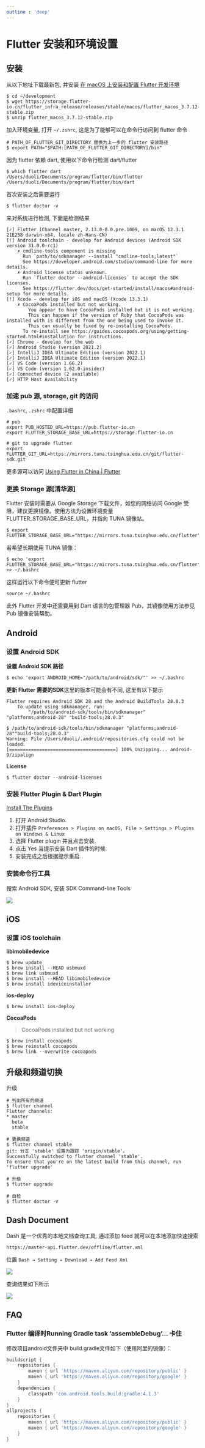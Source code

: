 ```yaml
---
outline : 'deep'
---
```


# Flutter 安装和环境设置

## 安装

从以下地址下载最新包, 并安装 [在 macOS 上安装和配置 Flutter 开发环境](https://flutter.cn/docs/get-started/install/macos)

```
$ cd ~/development
$ wget https://storage.flutter-io.cn/flutter_infra_release/releases/stable/macos/flutter_macos_3.7.12-stable.zip
$ unzip flutter_macos_3.7.12-stable.zip
```

加入环境变量, 打开 `~/.zshrc`, 这是为了能够可以在命令行访问到 flutter 命令

```
# PATH_OF_FLUTTER_GIT_DIRECTORY 替换为上一步的 flutter 安装路径
$ export PATH="$PATH:[PATH_OF_FLUTTER_GIT_DIRECTORY]/bin"
```

因为 flutter 依赖 dart, 使用以下命令行检测 dart/flutter

```
$ which flutter dart
/Users/duoli/Documents/program/flutter/bin/flutter
/Users/duoli/Documents/program/flutter/bin/dart
```

首次安装之后需要运行

```
$ flutter doctor -v
```

来对系统进行检测, 下面是检测结果

```
[✓] Flutter (Channel master, 2.13.0-0.0.pre.1009, on macOS 12.3.1 21E258 darwin-x64, locale zh-Hans-CN)
[!] Android toolchain - develop for Android devices (Android SDK version 31.0.0-rc1)
    ✗ cmdline-tools component is missing
      Run `path/to/sdkmanager --install "cmdline-tools;latest"`
      See https://developer.android.com/studio/command-line for more details.
    ✗ Android license status unknown.
      Run `flutter doctor --android-licenses` to accept the SDK licenses.
      See https://flutter.dev/docs/get-started/install/macos#android-setup for more details.
[!] Xcode - develop for iOS and macOS (Xcode 13.3.1)
    ✗ CocoaPods installed but not working.
        You appear to have CocoaPods installed but it is not working.
        This can happen if the version of Ruby that CocoaPods was installed with is different from the one being used to invoke it.
        This can usually be fixed by re-installing CocoaPods.
      To re-install see https://guides.cocoapods.org/using/getting-started.html#installation for instructions.
[✓] Chrome - develop for the web
[✓] Android Studio (version 2021.2)
[✓] IntelliJ IDEA Ultimate Edition (version 2022.1)
[✓] IntelliJ IDEA Ultimate Edition (version 2022.1)
[✓] VS Code (version 1.66.2)
[✓] VS Code (version 1.62.0-insider)
[✓] Connected device (2 available)
[✓] HTTP Host Availability
```

### 加速 pub 源, storage, git 的访问

`.bashrc`, `.zshrc` 中配置详细

```
# pub
export PUB_HOSTED_URL=https://pub.flutter-io.cn
export FLUTTER_STORAGE_BASE_URL=https://storage.flutter-io.cn

# git to upgrade flutter
export FLUTTER_GIT_URL=https://mirrors.tuna.tsinghua.edu.cn/git/flutter-sdk.git
```

更多源可以访问 [Using Flutter in China | Flutter](https://docs.flutter.dev/community/china)

### 更换 Storage 源[清华源]

Flutter 安装时需要从 Google Storage 下载文件，如您的网络访问 Google 受阻，建议更换镜像。使用方法为设置环境变量 FLUTTER_STORAGE_BASE_URL，并指向 TUNA 镜像站。

```
$ export FLUTTER_STORAGE_BASE_URL="https://mirrors.tuna.tsinghua.edu.cn/flutter"
```

若希望长期使用 TUNA 镜像：

```
$ echo 'export FLUTTER_STORAGE_BASE_URL="https://mirrors.tuna.tsinghua.edu.cn/flutter"' >> ~/.bashrc
```

这样运行以下命令便可更新 flutter

```
source ~/.bashrc
```

此外 Flutter 开发中还需要用到 Dart 语言的包管理器 Pub，其镜像使用方法参见Pub 镜像安装帮助。

## Android

### 设置 Android SDK

**设置 Android SDK 路径**

```
$ echo 'export ANDROID_HOME="/path/to/android/sdk/"' >> ~/.bashrc
```

**更新 Flutter 需要的SDK**这里的版本可能会有不同, 这里有以下提示

```
Flutter requires Android SDK 28 and the Android BuildTools 28.0.3
    To update using sdkmanager, run:
        "/path/to/android-sdk/tools/bin/sdkmanager" "platforms;android-28" "build-tools;28.0.3"
```

```
$ /path/to/android-sdk/tools/bin/sdkmanager "platforms;android-28""build-tools;28.0.3"
Warning: File /Users/duoli/.android/repositories.cfg could not be loaded.
[=======================================] 100% Unzipping... android-9/zipalign
```

**License**

```
$ flutter doctor --android-licenses
```

### 安装 Flutter Plugin & Dart Plugin

[Install The Plugins](https://flutter.dev/docs/get-started/editor#installing-the-plugins)

1. 打开 Android Studio.
2. 打开插件 `Preferences > Plugins on macOS, File > Settings > Plugins on Windows & Linux`
3. 选择 Flutter plugin 并且点击安装.
4. 点击 Yes 当提示安装 Dart 插件的时候.
5. 安装完成之后根据提示重启.

### 安装命令行工具

搜索 Android SDK, 安装 SDK Command-line Tools

![](https://file.wulicode.com/doc/20230515/1684121531648.png)

## iOS

### 设置 iOS toolchain

**libimobiledevice**

```
$ brew update
$ brew install --HEAD usbmuxd
$ brew link usbmuxd
$ brew install --HEAD libimobiledevice
$ brew install ideviceinstaller
```

**ios-deploy**

```
$ brew install ios-deploy
```

**CocoaPods**

> CocoaPods installed but not working
>

```
$ brew install cocoapods
$ brew reinstall cocoapods
$ brew link --overwrite cocoapods
```

## 升级和频道切换

升级

```
# 列出所有的频道
$ flutter channel
Flutter channels:
* master
  beta
  stable

# 更换频道
$ flutter channel stable
git: 分支 'stable' 设置为跟踪 'origin/stable'。
Successfully switched to flutter channel 'stable'.
To ensure that you're on the latest build from this channel, run 'flutter upgrade'

# 升级
$ flutter upgrade

# 自检
$ flutter doctor -v
```

## Dash Document

Dash 是一个优秀的本地文档查询工具, 通过添加 feed 就可以在本地添加快速搜索

```
https://master-api.flutter.dev/offline/flutter.xml
```

位置 `Dash → Setting → Download → Add Feed Xml`

![](https://file.wulicode.com/doc/20230515/1684121504320.png)

查询结果如下所示

![](https://file.wulicode.com/doc/20230515/1684121485979.png)

## FAQ

### Flutter 编译时Running Gradle task ‘assembleDebug’… 卡住

修改项目android文件夹中 build.gradle文件如下（使用阿里的镜像）：

```groovy
buildscript {
    repositories {
        maven { url 'https://maven.aliyun.com/repository/public' }
        maven { url 'https://maven.aliyun.com/repository/google' }
    }
    dependencies {
        classpath 'com.android.tools.build:gradle:4.1.3'
    }
}
allprojects {
    repositories {
        maven { url 'https://maven.aliyun.com/repository/public' }
        maven { url 'https://maven.aliyun.com/repository/google' }
    }
}
```